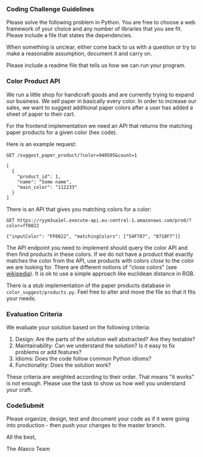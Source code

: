 ### Coding Challenge Guidelines

Please solve the following problem in Python. You are free to choose a web
framework of your choice and any number of libraries that you see fit. Please
include a file that states
the dependencies.

When something is unclear, either come back to us with a question or try to make
a reasonable assumption, document it and carry on.

Please include a readme file that tells us how we can run your program.


### Color Product API

We run a little shop for handicraft goods and are currently trying to expand
our business. We sell paper in basically every color. In order to increase our
sales, we want to suggest additional paper colors after a user has added a
sheet of paper to their cart.

For the frontend implementation we need an API that returns the matching paper
products for a given color (hex code).

Here is an example request:

```
GET /suggest_paper_product/?color=940505&count=1

[
  {
    "product_id": 1,
    "name": "Some name",
    "main_color": "112233"
  }
]
```

There is an API that gives you matching colors for a color: 

```
GET https://ryym3ua1el.execute-api.eu-central-1.amazonaws.com/prod/?color=ff0022

{"inputColor": "FF0022", "matchingColors": ["54F707", "0718F7"]}
```

The API endpoint you need to implement should query the color API and then find
products in these colors. If we do not have a product that exactly matches the
color from the API, use products with colors *close* to the color we are
looking for. There are different notions of "close colors" (see
[wikipedia](https://en.wikipedia.org/wiki/Color_difference)). It is ok to use a
simple approach like euclidean distance in RGB.

There is a stub implementation of the paper products database in
`color_suggest/products.py`. Feel free to alter and move the file so that it
fits your needs. 


### Evaluation Criteria

We evaluate your solution based on the following criteria:

1) Design: Are the parts of the solution well abstracted? Are they testable?
1) Maintainability: Can we understand the solution? Is it easy to fix problems or add features?
1) Idioms: Does the code follow common Python idioms?
1) Functionality: Does the solution work?

These criteria are weighted according to their order. That means "it works" is
not enough. Please use the task to show us how well you understand your craft.


### CodeSubmit

Please organize, design, test and document your code as if it were
going into production - then push your changes to the master branch.

All the best,

The Alasco Team
